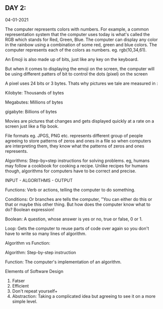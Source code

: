 ## DAY 2:

04-01-2021

The computer represents colors with numbers. For example, a common representation system that the computer uses today is what's called the RGB which stands for Red, Green, Blue. The computer can display any color in the rainbow using a combination of some red, green and blue colors. The computer represents each of the colors as numbers. eg. rgb(10,34,61).

An Emoji is also made up of bits, just like any key on the keyboard.

But when it comes to displaying the emoji on the screen, the computer will be using different patters of bit to control the dots (pixel) on the screen

A pixel uses 24 bits or 3 bytes. Thats why pictures we tale are measured in :

Kilobyte: Thousands of bytes

Megabutes: Millions of bytes

gigabyte: Billions of  bytes

Movies are pictures that changes and gets displayed quickly at a rate on a screen just like a flip book. 

File formats eg. JPGS, PNG etc. represents different group of people agreeing to store patterns of zeros and ones in a file so when computers are interpreting them, they know what the patterns of zeros and ones represents. 

Algorithms: Step-by=step instructions for solving problems. eg, humans may follow a cookbook for cooking a recipe. Unlike recipes for humans though, algorithms for computers have to be correct and precise.

INPUT - ALGORITHMS - OUTPUT

Functions: Verb or actions, telling the computer to do something.

Conditions: Or branches are tells the computer, "You can either do this or that or maybe this other thing. But how does the computer know what to do? Boolean expression!

Boolean: A question, whose answer is yes or no, true or false, 0 or 1.

Loop: Gets the computer to reuse parts of code over again so you don't have to write so many lines of algorithm.

Algorithm vs Function:

Algorithm: Step-by-step instruction

Function: The computer's implementation of an algorithm.

Elements of Software Design

1. Fatser
2. Efficient
3. Don't repeat yourself+
4. Abstraction: Taking a complicated idea but agreeing to see it on a more simple level.

